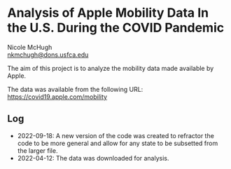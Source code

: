 # Analysis of Apple Mobility Data In the U.S. During the COVID Pandemic

Nicole McHugh  
nkmchugh@dons.usfca.edu

The aim of this project is to analyze the mobility data made available by Apple.

The data was available from the following URL:
https://covid19.apple.com/mobility

## Log

* 2022-09-18: A new version of the code was created to refractor the 
code to be more general and allow for any state to be subsetted from the 
larger file.
* 2022-04-12: The data was downloaded for analysis.
